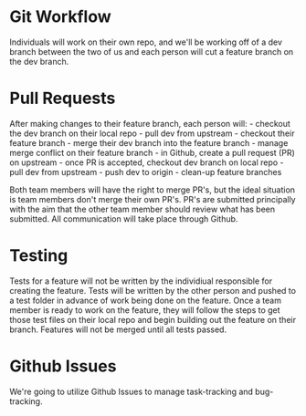 # Git Workflow

  Individuals will work on their own repo, and we'll be working off of a dev branch between the two of us and each person will cut a feature branch on the dev branch.   

# Pull Requests

  After making changes to their feature branch, each person will:
    - checkout the dev branch on their local repo
    - pull dev from upstream
    - checkout their feature branch
    - merge their dev branch into the feature branch
    - manage merge conflict on their feature branch
    - in Github, create a pull request (PR) on upstream
    - once PR is accepted, checkout dev branch on local repo
    - pull dev from upstream
    - push dev to origin
    - clean-up feature branches

  Both team members will have the right to merge PR's, but the ideal situation is team members don't merge their own PR's.  PR's are submitted principally with the aim that the other team member should review what has been submitted.  All communication will take place through Github.

# Testing

  Tests for a feature will not be written by the individiual responsible for creating the feature.  Tests will be written by the other person and pushed to a test folder in advance of work being done on the feature.  Once a team member is ready to work on the feature, they will follow the steps to get those test files on their local repo and begin building out the feature on their branch.  Features will not be merged until all tests passed.

# Github Issues

  We're going to utilize Github Issues to manage task-tracking and bug-tracking.            

